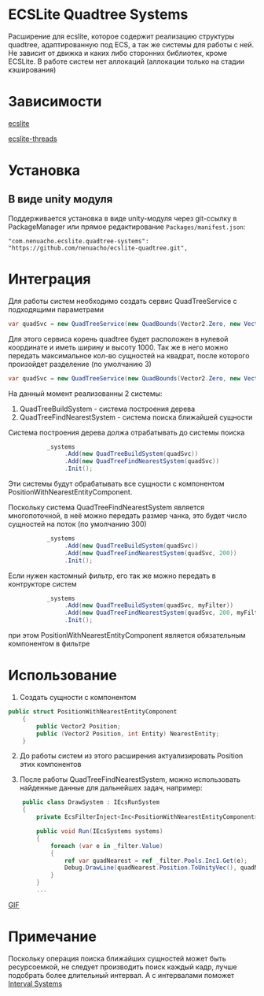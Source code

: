 # ECSLite Quadtree Systems

Расширение для ecslite, которое содержит реализацию структуры quadtree, адаптированную под ECS, а так же системы для работы с ней.
Не зависит от движка и каких либо сторонних библиотек, кроме ECSLite. 
В работе систем нет аллокаций (аллокации только на стадии кэширования)

# Зависимости
[ecslite](https://github.com/Leopotam/ecslite)

[ecslite-threads](https://github.com/Leopotam/ecslite-threads)

# Установка
## В виде unity модуля
Поддерживается установка в виде unity-модуля через git-ссылку в PackageManager или прямое редактирование `Packages/manifest.json`:
```
"com.nenuacho.ecslite.quadtree-systems": "https://github.com/nenuacho/ecslite-quadtree.git",
```

# Интеграция

Для работы систем необходимо создать сервис QuadTreeService с подходящими параметрами
```c#
var quadSvc = new QuadTreeService(new QuadBounds(Vector2.Zero, new Vector2(1000, 1000)));
```
Для этого сервиса корень quadtree будет расположен в нулевой координате и иметь ширину и высоту 1000. 
Так же в него можно передать максимальное кол-во сущностей на квадрат, после которого произойдет разделение (по умолчанию 3)
```c#
var quadSvc = new QuadTreeService(new QuadBounds(Vector2.Zero, new Vector2(1000, 1000)), 2);
```

На данный момент реализованны 2 системы:
1. QuadTreeBuildSystem - система построения дерева
2. QuadTreeFindNearestSystem - система поиска ближайшей сущности

Система построения дерева должа отрабатывать до системы поиска
```c#
           _systems
                .Add(new QuadTreeBuildSystem(quadSvc))
                .Add(new QuadTreeFindNearestSystem(quadSvc))
                .Init();
```
Эти системы будут обрабатывать все сущности с компонентом PositionWithNearestEntityComponent.

Поскольку система QuadTreeFindNearestSystem является многопоточной, в неё можно передать размер чанка, это будет число сущностей на поток (по умолчанию 300)
```c#
           _systems
                .Add(new QuadTreeBuildSystem(quadSvc))
                .Add(new QuadTreeFindNearestSystem(quadSvc, 200))
                .Init();
```

Если нужен кастомный фильтр, его так же можно передать в контрукторе систем
```c#
           _systems
                .Add(new QuadTreeBuildSystem(quadSvc, myFilter))
                .Add(new QuadTreeFindNearestSystem(quadSvc, 200, myFilter))
                .Init();
```
при этом PositionWithNearestEntityComponent является обязательным компонентом в фильтре

# Использование

1. Создать сущности с компонентом     
```c#
public struct PositionWithNearestEntityComponent
    {
        public Vector2 Position;
        public (Vector2 Position, int Entity) NearestEntity;
    }
```
2. До работы систем из этого расширения актуализировать Position этих компонентов

3. После работы QuadTreeFindNearestSystem, можно использовать найденные данные для дальнейшех задач, например:
```c#
    public class DrawSystem : IEcsRunSystem
    {
        private EcsFilterInject<Inc<PositionWithNearestEntityComponent>> _filter;

        public void Run(IEcsSystems systems)
        {
            foreach (var e in _filter.Value)
            {
                ref var quadNearest = ref _filter.Pools.Inc1.Get(e);
                Debug.DrawLine(quadNearest.Position.ToUnityVec(), quadNearest.NearestEntity.Position.ToUnityVec(), Color.red);
            }
        }
        ...
```
[GIF](https://s11.gifyu.com/images/q3a.gif)

# Примечание

Поскольку операция поиска ближайших сущностей может быть ресурсоемкой, не следует производить поиск каждый кадр, лучше подобрать более длительный интервал. 
А с интервалами поможет [Interval Systems](https://github.com/nenuacho/ecslite-interval-systems)
